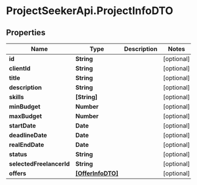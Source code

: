 # ProjectSeekerApi.ProjectInfoDTO

## Properties
Name | Type | Description | Notes
------------ | ------------- | ------------- | -------------
**id** | **String** |  | [optional] 
**clientId** | **String** |  | [optional] 
**title** | **String** |  | [optional] 
**description** | **String** |  | [optional] 
**skills** | **[String]** |  | [optional] 
**minBudget** | **Number** |  | [optional] 
**maxBudget** | **Number** |  | [optional] 
**startDate** | **Date** |  | [optional] 
**deadlineDate** | **Date** |  | [optional] 
**realEndDate** | **Date** |  | [optional] 
**status** | **String** |  | [optional] 
**selectedFreelancerId** | **String** |  | [optional] 
**offers** | [**[OfferInfoDTO]**](OfferInfoDTO.md) |  | [optional] 

